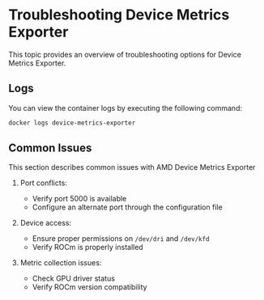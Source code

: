 # Troubleshooting Device Metrics Exporter

This topic provides an overview of troubleshooting options for Device Metrics Exporter.

## Logs

You can view the container logs by executing the following command:

```bash
docker logs device-metrics-exporter
```

## Common Issues

This section describes common issues with AMD Device Metrics Exporter

1. Port conflicts:
   - Verify port 5000 is available
   - Configure an alternate port through the configuration file

2. Device access:
   - Ensure proper permissions on `/dev/dri` and `/dev/kfd`
   - Verify ROCm is properly installed

3. Metric collection issues:
   - Check GPU driver status
   - Verify ROCm version compatibility
